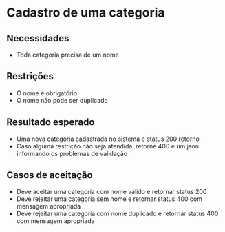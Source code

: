 # Cadastro de uma categoria

## Necessidades
- Toda categoria precisa de um nome

## Restrições
- O nome é obrigatório
- O nome não pode ser duplicado

## Resultado esperado
- Uma nova categoria cadastrada no sistema e status 200 retorno
- Caso alguma restrição não seja atendida, retorne 400 e um json informando os problemas de validação

## Casos de aceitação
- Deve aceitar uma categoria com nome válido e retornar status 200
- Deve rejeitar uma categoria sem nome e retornar status 400 com mensagem apropriada
- Deve rejeitar uma categoria com nome duplicado e retornar status 400 com mensagem apropriada
